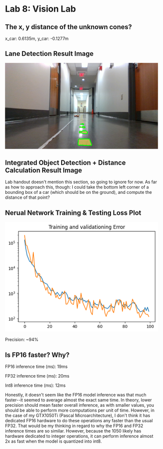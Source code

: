 # Lab 8: Vision Lab

## The x, y distance of the unknown cones?
x_car: 0.6135m, y_car: -0.1277m

## Lane Detection Result Image
![Generated Lane Markings](./submission_images/lane_markings.png)

## Integrated Object Detection + Distance Calculation Result Image
Lab handout doesn't mention this section, so going to ignore for now. As far as
how to approach this, though:
I could take the bottom left corner of a bounding box of a car (which should be
on the ground), and compute the distance of that point?

## Nerual Network Training & Testing Loss Plot
![Training and Validation loss plot](./submission_images/f1tenth_car_detection_training_loss.png)

Precision: ~94%

## Is FP16 faster? Why?
FP16 inference time (ms): 19ms

FP32 inference time (ms): 20ms

Int8 inference time (ms): 12ms

Honestly, it doesn't seem like the FP16 model inference was that much faster--it
seemed to average almost the exact same time. In theory, lower precision should
mean faster overall inference, as with smaller values, you should be able to
perform more computations per unit of time. However, in the case of my
GTX1050Ti (Pascal Microarchitecture), I don't think it has dedicated FP16
hardware to do these operations any faster than the usual FP32. That would be my
thinking in regard to why the FP16 and FP32 inference times are so similar.
However, because the 1050 likely has hardware dedicated to integer operations,
it can perform inference almost 2x as fast when the model is quantized into
int8.
